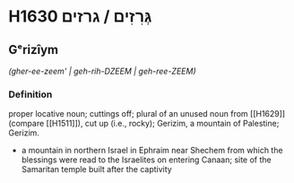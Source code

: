 # H1630 גְּרִזִים / גרזים

## Gᵉrizîym

_(gher-ee-zeem' | ɡeh-rih-DZEEM | ɡeh-ree-ZEEM)_

### Definition

proper locative noun; cuttings off; plural of an unused noun from [[H1629]] (compare [[H1511]]), cut up (i.e., rocky); Gerizim, a mountain of Palestine; Gerizim.

- a mountain in northern Israel in Ephraim near Shechem from which the blessings were read to the Israelites on entering Canaan; site of the Samaritan temple built after the captivity
